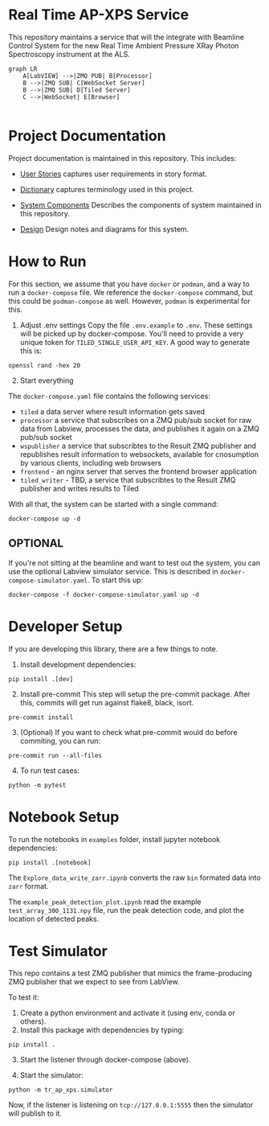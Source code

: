 # Real Time AP-XPS Service
This repository maintains a service that will the integrate with Beamline Control System for the new Real Time Ambient Pressure XRay Photon Spectroscopy instrument at the ALS.
``` mermaid
graph LR
    A[LabVIEW] -->|ZMQ PUB| B[Processor]
    B -->|ZMQ SUB| C[WebSocket Server]
    B -->|ZMQ SUB| D[Tiled Server]
    C -->|WebSocket| E[Browser]


```


# Project Documentation
Project documentation is maintained in this repository. This includes:

- [User Stories](./docs/user_strories.md) captures user requirements in story format.

- [Dictionary](./docs/dictionary.md) captures terminology used in this project.

- [System Components](./docs/system_components.md) Describes the components of system maintained in this repository.

- [Design](./docs/design.md) Design notes and diagrams for this system.



# How to Run
For this section, we assume that you have `docker` or `podman`, and a way to run a `docker-compose` file. We reference the `docker-compose` command, but this could be `podman-compose` as well. However, `podman` is experimental for this.

1. Adjust .env settings
Copy the file `.env.example` to `.env`. These settings will be picked up by docker-compose. You'll need to provide a very unique token for `TILED_SINGLE_USER_API_KEY`. A good way to generate this is:

```
openssl rand -hex 20
```

2. Start everything


The `docker-compose.yaml` file contains the following services:
- `tiled` a data server where result information gets saved
- `processor` a service that subscribes on a ZMQ pub/sub socket for raw data from Labview, processes the data, and publishes it again on a ZMQ pub/sub socket
- `wspublisher` a service that subscribtes to the Result ZMQ publisher and republishes result information to websockets, available for cnosumption by various clients, including web browsers
- `frontend` - an nginx server that serves the frontend browser application
- `tiled_writer` - TBD, a service that subscribtes to the Result ZMQ publisher and writes results to Tiled

With all that, the system can be started with a single command:

```
docker-compose up -d
```

## OPTIONAL
If you're not sitting at the beamline and want to test out the system, you can use the optional Labview simulator service. This is described in `docker-compose-simulator.yaml`. To start this up:

```
docker-compose -f docker-compose-simulator.yaml up -d
```

# Developer Setup
If you are developing this library, there are a few things to note.

1. Install development dependencies:

```
pip install .[dev]
```

2. Install pre-commit
This step will setup the pre-commit package. After this, commits will get run against flake8, black, isort.

```
pre-commit install
```

3. (Optional) If you want to check what pre-commit would do before commiting, you can run:

```
pre-commit run --all-files
```

4. To run test cases:

```
python -m pytest
```

# Notebook Setup
To run the notebooks in `examples` folder, install jupyter notebook dependencies:

```
pip install .[notebook]
```

The `Explore_data_write_zarr.ipynb` converts the raw `bin` formated data into `zarr` format.

The `example_peak_detection_plot.ipynb` read the example `test_array_300_1131.npy` file, run the peak detection code, and plot the location of detected peaks.

# Test Simulator
This repo contains a test ZMQ publisher that mimics the frame-producing ZMQ publisher that we expect to see from LabView.

To test it:
1. Create a python environment and activate it (using env, conda or others).
2. Install this package with dependencies by typing:

```
pip install .
```

3. Start the listener through docker-compose (above).

4. Start the simulator:
```
python -m tr_ap_xps.simulator

```

Now, if the listener is listening on `tcp://127.0.0.1:5555` then the simulator will publish to it.
